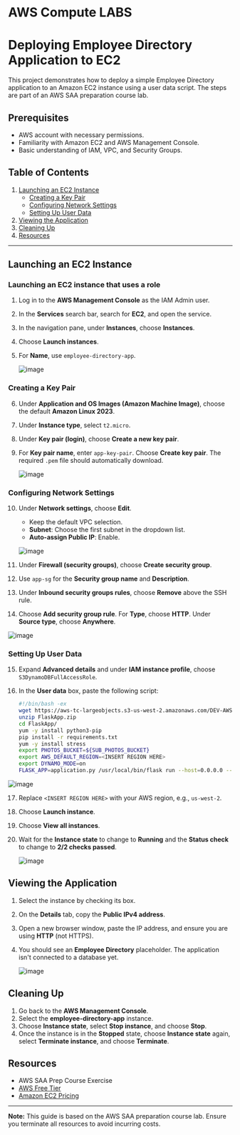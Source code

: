 # AWS Compute LABS

# Deploying Employee Directory Application to EC2

This project demonstrates how to deploy a simple Employee Directory application to an Amazon EC2 instance using a user data script. The steps are part of an AWS SAA preparation course lab.

## Prerequisites

- AWS account with necessary permissions.
- Familiarity with Amazon EC2 and AWS Management Console.
- Basic understanding of IAM, VPC, and Security Groups.

## Table of Contents

1. [Launching an EC2 Instance](#launching-an-ec2-instance)
   - [Creating a Key Pair](#creating-a-key-pair)
   - [Configuring Network Settings](#configuring-network-settings)
   - [Setting Up User Data](#setting-up-user-data)
2. [Viewing the Application](#viewing-the-application)
3. [Cleaning Up](#cleaning-up)
4. [Resources](#resources)

---

## Launching an EC2 Instance

### Launching an EC2 instance that uses a role

1. Log in to the **AWS Management Console** as the IAM Admin user.
2. In the **Services** search bar, search for **EC2**, and open the service.
3. In the navigation pane, under **Instances**, choose **Instances**.
4. Choose **Launch instances**.
5. For **Name**, use `employee-directory-app`.

    ![image](https://github.com/user-attachments/assets/68b24572-73bd-4cd9-a5bb-34799955ee53)

### Creating a Key Pair

6. Under **Application and OS Images (Amazon Machine Image)**, choose the default **Amazon Linux 2023**.
7. Under **Instance type**, select `t2.micro`.
8. Under **Key pair (login)**, choose **Create a new key pair**.
9. For **Key pair name**, enter `app-key-pair`. Choose **Create key pair**. The required `.pem` file should automatically download.

   ![image](https://github.com/user-attachments/assets/809a2c03-e108-40df-9b1f-c3283bbebda7)

### Configuring Network Settings

10. Under **Network settings**, choose **Edit**.
    - Keep the default VPC selection.
    - **Subnet**: Choose the first subnet in the dropdown list.
    - **Auto-assign Public IP**: Enable.

    ![image](https://github.com/user-attachments/assets/4af63a48-4094-41b9-8db1-0fdfa0312edf)

11. Under **Firewall (security groups)**, choose **Create security group**.
12. Use `app-sg` for the **Security group name** and **Description**.
13. Under **Inbound security groups rules**, choose **Remove** above the SSH rule.
14. Choose **Add security group rule**. For **Type**, choose **HTTP**. Under **Source type**, choose **Anywhere**.

   ![image](https://github.com/user-attachments/assets/a6f333be-095b-426a-ad75-d9e2c2b735fd)

### Setting Up User Data

15. Expand **Advanced details** and under **IAM instance profile**, choose `S3DynamoDBFullAccessRole`.
16. In the **User data** box, paste the following script:

    ```bash
    #!/bin/bash -ex
    wget https://aws-tc-largeobjects.s3-us-west-2.amazonaws.com/DEV-AWS-MO-GCNv2/FlaskApp.zip
    unzip FlaskApp.zip
    cd FlaskApp/
    yum -y install python3-pip
    pip install -r requirements.txt
    yum -y install stress
    export PHOTOS_BUCKET=${SUB_PHOTOS_BUCKET}
    export AWS_DEFAULT_REGION=<INSERT REGION HERE>
    export DYNAMO_MODE=on
    FLASK_APP=application.py /usr/local/bin/flask run --host=0.0.0.0 --port=80
    ```

   ![image](https://github.com/user-attachments/assets/b0502842-25d9-4e2e-b837-60b041fd62b0)

17. Replace `<INSERT REGION HERE>` with your AWS region, e.g., `us-west-2`.

18. Choose **Launch instance**.

19. Choose **View all instances**.

20. Wait for the **Instance state** to change to **Running** and the **Status check** to change to **2/2 checks passed**.

    ![image](https://github.com/user-attachments/assets/0c72dd06-6a6d-4b06-bf19-e0938d4bcf9a)

## Viewing the Application

1. Select the instance by checking its box.
2. On the **Details** tab, copy the **Public IPv4 address**.
3. Open a new browser window, paste the IP address, and ensure you are using **HTTP** (not HTTPS).
4. You should see an **Employee Directory** placeholder. The application isn't connected to a database yet.

    ![image](https://github.com/user-attachments/assets/abb683af-d53d-4669-9aca-4b24650fdd81)

## Cleaning Up

1. Go back to the **AWS Management Console**.
2. Select the **employee-directory-app** instance.
3. Choose **Instance state**, select **Stop instance**, and choose **Stop**.
4. Once the instance is in the **Stopped** state, choose **Instance state** again, select **Terminate instance**, and choose **Terminate**.

## Resources

- AWS SAA Prep Course Exercise
- [AWS Free Tier](https://aws.amazon.com/free/)
- [Amazon EC2 Pricing](https://aws.amazon.com/ec2/pricing/)

---

**Note:** This guide is based on the AWS SAA preparation course lab. Ensure you terminate all resources to avoid incurring costs.
